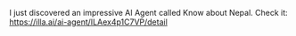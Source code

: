 I just discovered an impressive AI Agent called Know about Nepal. Check it: https://illa.ai/ai-agent/ILAex4p1C7VP/detail
